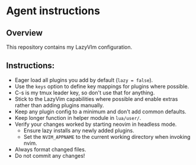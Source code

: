 # Agent instructions

## Overview

This repository contains my LazyVIm configuration.

## Instructions:
* Eager load all plugins you add by default (`lazy = false`).
* Use the `keys` option to define key mappings for plugins where possible.
* C-s is my tmux leader key, so don't use that for anything.
* Stick to the LazyVim capabilities where possible and enable extras rather than adding plugins manually.
* Keep any plugin config to a minimum and don't add common defaults.
* Keep longer function in helper module in `lua/user/`.
* Verify your changes worked by starting neovim in headless mode.
  * Ensure lazy installs any newly added plugins.
  * Set the `NVIM_APPNAME` to the current working directory when invoking nvim.
* Always format changed files.
* Do not commit any changes!
